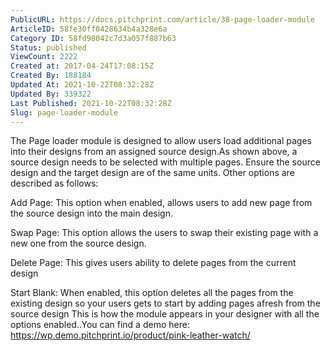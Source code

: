 ```yaml
---
PublicURL: https://docs.pitchprint.com/article/38-page-loader-module
ArticleID: 58fe30ff0428634b4a328e6a
Category ID: 58fd98042c7d3a057f887b63
Status: published
ViewCount: 2222
Created at: 2017-04-24T17:08:15Z
Created By: 188184
Updated At: 2021-10-22T08:32:28Z
Updated By: 339322
Last Published: 2021-10-22T08:32:28Z
Slug: page-loader-module
---
```

  The Page loader module is designed to allow users load additional pages into their designs from an assigned source design.As shown above, a source design needs to be selected with multiple pages. Ensure the source design and the target design are of the same units. Other options are described as follows: 
 
Add Page: This option when enabled, allows users to add new page from the source design into the main design. 
 
Swap Page: This option allows the users to swap their existing page with a new one from the source design. 
 
Delete Page: This gives users ability to delete pages from the current design 
 
Start Blank: When enabled, this option deletes all the pages from the existing design so your users gets to start by adding pages afresh from the source design This is how the module appears in your designer with all the options enabled..You can find a demo here: https://wp.demo.pitchprint.io/product/pink-leather-watch/